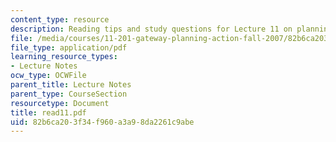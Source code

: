 ```yaml
---
content_type: resource
description: Reading tips and study questions for Lecture 11 on planning as facilitation.
file: /media/courses/11-201-gateway-planning-action-fall-2007/82b6ca203f34f960a3a98da2261c9abe_read11.pdf
file_type: application/pdf
learning_resource_types:
- Lecture Notes
ocw_type: OCWFile
parent_title: Lecture Notes
parent_type: CourseSection
resourcetype: Document
title: read11.pdf
uid: 82b6ca20-3f34-f960-a3a9-8da2261c9abe
---
```

